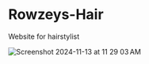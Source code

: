 # Rowzeys-Hair
Website for hairstylist


![Screenshot 2024-11-13 at 11 29 03 AM](https://github.com/user-attachments/assets/1d13137f-5597-4687-a475-cc4729530f33)
